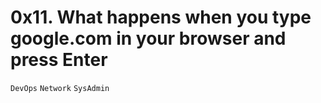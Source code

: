 # 0x11. What happens when you type google.com in your browser and press Enter
`DevOps` `Network` `SysAdmin`

